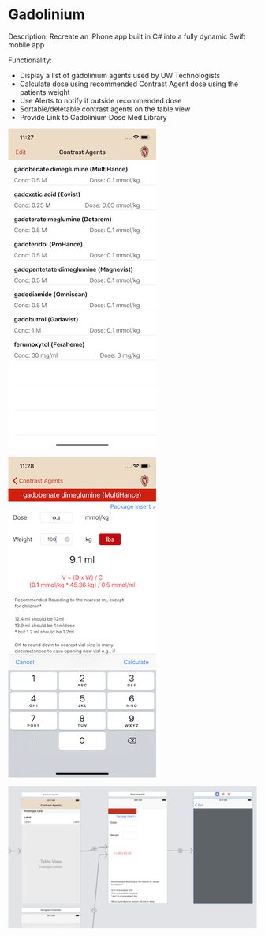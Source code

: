 # Gadolinium
Description: Recreate an iPhone app built in C# into a fully dynamic Swift mobile app

Functionality:
- Display a list of gadolinium agents used by UW Technologists
- Calculate dose using recommended Contrast Agent dose using the patients weight
- Use Alerts to notify if outside recommended dose
- Sortable/deletable contrast agents on the table view 
- Provide Link to Gadolinium Dose Med Library


![Table View](appScreenShot2.png)

![Calculator](appScreenShot3.png)

![Storyboard](appScreenShot1.png)

